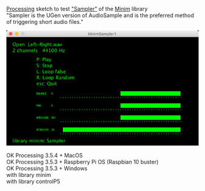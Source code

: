 [Processing](https://processing.org/) sketch to test ["Sampler"](http://code.compartmental.net/minim/sampler_class_sampler.html) of the [Minim](http://code.compartmental.net/minim/) library   
"Sampler is the UGen version of AudioSample and is the preferred method of triggering short audio files."  

![MinimSampler1](MinimSampler1.png)

OK Processing 3.5.4 + MacOS  
OK Processing 3.5.3 + Raspberry Pi OS (Raspbian 10 buster)  
OK Processing 3.5.3 + Windows  
with library minim  
with library controlP5  

